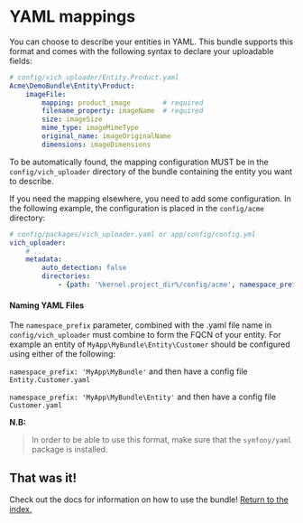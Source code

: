 YAML mappings
=============

You can choose to describe your entities in YAML. This bundle supports this
format and comes with the following syntax to declare your uploadable fields:

```yaml
# config/vich_uploader/Entity.Product.yaml
Acme\DemoBundle\Entity\Product:
    imageFile:
        mapping: product_image        # required
        filename_property: imageName  # required
        size: imageSize
        mime_type: imageMimeType
        original_name: imageOriginalName
        dimensions: imageDimensions
```

To be automatically found, the mapping configuration MUST be in the `config/vich_uploader`
directory of the bundle containing the entity you want to describe.

If you need the mapping elsewhere, you need to add some configuration.
In the following example, the configuration is placed in the `config/acme` directory:

```yaml
# config/packages/vich_uploader.yaml or app/config/config.yml
vich_uploader:
    # ...
    metadata:
        auto_detection: false
        directories:
            - {path: '%kernel.project_dir%/config/acme', namespace_prefix: 'Acme'}
```

#### Naming YAML Files

The `namespace_prefix` parameter, combined with the .yaml file name in `config/vich_uploader` must
combine to form the FQCN of your entity. For example an entity of `MyApp\MyBundle\Entity\Customer`
should be configured using either of the following:

`namespace_prefix: 'MyApp\MyBundle'` and then have a config file `Entity.Customer.yaml`

`namespace_prefix: 'MyApp\MyBundle\Entity'` and then have a config file `Customer.yaml`

**N.B:**

> In order to be able to use this format, make sure that the `symfony/yaml`
> package is installed.

## That was it!

Check out the docs for information on how to use the bundle! [Return to the
index.](../index.md)
